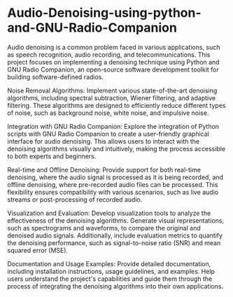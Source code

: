 # Audio-Denoising-using-python-and-GNU-Radio-Companion
Audio denoising is a common problem faced in various applications, such as speech recognition, audio recording, and telecommunications. This project focuses on implementing a denoising technique using Python and GNU Radio Companion, an open-source software development toolkit for building software-defined radios.

Noise Removal Algorithms: Implement various state-of-the-art denoising algorithms, including spectral subtraction, Wiener filtering, and adaptive filtering. These algorithms are designed to efficiently reduce different types of noise, such as background noise, white noise, and impulsive noise.

Integration with GNU Radio Companion: Explore the integration of Python scripts with GNU Radio Companion to create a user-friendly graphical interface for audio denoising. This allows users to interact with the denoising algorithms visually and intuitively, making the process accessible to both experts and beginners.

Real-time and Offline Denoising: Provide support for both real-time denoising, where the audio signal is processed as it is being recorded, and offline denoising, where pre-recorded audio files can be processed. This flexibility ensures compatibility with various scenarios, such as live audio streams or post-processing of recorded audio.

Visualization and Evaluation: Develop visualization tools to analyze the effectiveness of the denoising algorithms. Generate visual representations, such as spectrograms and waveforms, to compare the original and denoised audio signals. Additionally, include evaluation metrics to quantify the denoising performance, such as signal-to-noise ratio (SNR) and mean squared error (MSE).

Documentation and Usage Examples: Provide detailed documentation, including installation instructions, usage guidelines, and examples. Help users understand the project's capabilities and guide them through the process of integrating the denoising algorithms into their own applications.
